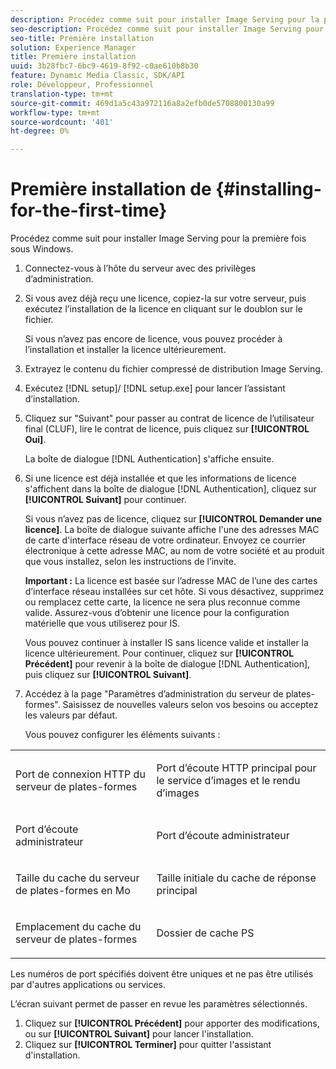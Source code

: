 ```yaml
---
description: Procédez comme suit pour installer Image Serving pour la première fois sous Windows.
seo-description: Procédez comme suit pour installer Image Serving pour la première fois sous Windows.
seo-title: Première installation
solution: Experience Manager
title: Première installation
uuid: 3b28fbc7-6bc9-4619-8f92-c0ae610b8b30
feature: Dynamic Media Classic, SDK/API
role: Développeur, Professionnel
translation-type: tm+mt
source-git-commit: 469d1a5c43a972116a8a2efb0de5708800130a99
workflow-type: tm+mt
source-wordcount: '401'
ht-degree: 0%

---
```



# Première installation de {#installing-for-the-first-time}

Procédez comme suit pour installer Image Serving pour la première fois sous Windows.

1. Connectez-vous à l’hôte du serveur avec des privilèges d’administration.
1. Si vous avez déjà reçu une licence, copiez-la sur votre serveur, puis exécutez l’installation de la licence en cliquant sur le doublon sur le fichier.

   Si vous n’avez pas encore de licence, vous pouvez procéder à l’installation et installer la licence ultérieurement.
1. Extrayez le contenu du fichier compressé de distribution Image Serving.
1. Exécutez [!DNL setup]/ [!DNL setup.exe] pour lancer l’assistant d’installation.
1. Cliquez sur &quot;Suivant&quot; pour passer au contrat de licence de l’utilisateur final (CLUF), lire le contrat de licence, puis cliquez sur **[!UICONTROL Oui]**.

   La boîte de dialogue [!DNL Authentication] s&#39;affiche ensuite.
1. Si une licence est déjà installée et que les informations de licence s&#39;affichent dans la boîte de dialogue [!DNL Authentication], cliquez sur **[!UICONTROL Suivant]** pour continuer.

   Si vous n’avez pas de licence, cliquez sur **[!UICONTROL Demander une licence]**. La boîte de dialogue suivante affiche l&#39;une des adresses MAC de carte d&#39;interface réseau de votre ordinateur. Envoyez ce courrier électronique à cette adresse MAC, au nom de votre société et au produit que vous installez, selon les instructions de l’invite.

   **Important :** La licence est basée sur l’adresse MAC de l’une des cartes d’interface réseau installées sur cet hôte. Si vous désactivez, supprimez ou remplacez cette carte, la licence ne sera plus reconnue comme valide. Assurez-vous d’obtenir une licence pour la configuration matérielle que vous utiliserez pour IS.

   Vous pouvez continuer à installer IS sans licence valide et installer la licence ultérieurement. Pour continuer, cliquez sur **[!UICONTROL Précédent]** pour revenir à la boîte de dialogue [!DNL Authentication], puis cliquez sur **[!UICONTROL Suivant]**.
1. Accédez à la page &quot;Paramètres d’administration du serveur de plates-formes&quot;. Saisissez de nouvelles valeurs selon vos besoins ou acceptez les valeurs par défaut.

   Vous pouvez configurer les éléments suivants :

<table id="table_AA5D7674BBBE4AD4B373066AEF413FFD"> 
 <tbody> 
  <tr> 
   <td> <p> Port de connexion HTTP du serveur de plates-formes </p> </td> 
   <td> <p>Port d’écoute HTTP principal pour le service d’images et le rendu d’images </p> </td> 
  </tr> 
  <tr> 
   <td> <p> Port d’écoute administrateur </p> </td> 
   <td> <p>Port d’écoute administrateur </p> </td> 
  </tr> 
  <tr> 
   <td> <p> Taille du cache du serveur de plates-formes en Mo </p> </td> 
   <td> <p>Taille initiale du cache de réponse principal </p> </td> 
  </tr> 
  <tr> 
   <td> <p> Emplacement du cache du serveur de plates-formes </p> </td> 
   <td> <p>Dossier de cache PS </p> </td> 
  </tr> 
 </tbody> 
</table>

Les numéros de port spécifiés doivent être uniques et ne pas être utilisés par d&#39;autres applications ou services.

L’écran suivant permet de passer en revue les paramètres sélectionnés.
1. Cliquez sur **[!UICONTROL Précédent]** pour apporter des modifications, ou sur **[!UICONTROL Suivant]** pour lancer l&#39;installation.
1. Cliquez sur **[!UICONTROL Terminer]** pour quitter l&#39;assistant d&#39;installation.
